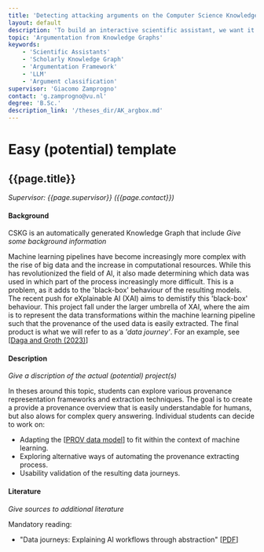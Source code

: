 ```yaml
---
title: 'Detecting attacking arguments on the Computer Science Knowledge Graphs (CSKG)'
layout: default
description: 'To build an interactive scientific assistant, we want it to be able to provide sensible argument to the user. To this aim, we plan to use an automatically generated KG to understand which related papers could provide contrasting informations '
topic: 'Argumentation from Knowledge Graphs' 
keywords: 
    - 'Scientific Assistants'
    - 'Scholarly Knowledge Graph'
    - 'Argumentation Framework'
    - 'LLM'
    - 'Argument classification'
supervisor: 'Giacomo Zamprogno'  
contact: 'g.zamprogno@vu.nl'
degree: 'B.Sc.'
description_link: '/theses_dir/AK_argbox.md'
---
```



# Easy (potential) template
<!-- The informtation below doesn´t need to be adjusted. It is automatically pulled from the frontmatter-->
## {{page.title}} 
*Supervisor: {{page.supervisor}} ({{page.contact}})*

#### Background

CSKG is an automatically generated Knowledge Graph that include
*Give some background information*

Machine learning pipelines have become increasingly more complex with the rise of big data and the increase in computational resources. While this has revolutionized the field of AI, it also made determining which data was used in which part of the process increasingly more difficult. This is a problem, as it adds to the 'black-box' behaviour of the resulting models. The recent push for eXplainable AI (XAI) aims to demistify this 'black-box' behaviour. This project fall under the larger umbrella of XAI, where the aim is to represent the data transformations within the machine learning pipeline such that the provenance of the used data is easily extracted. The final product is what we will refer to as a _'data journey'_. For an example, see [<a href='https://content.iospress.com/articles/semantic-web/sw233407'>Daga and Groth (2023)</a>]

#### Description
*Give a discription of the actual (potential) project(s)*

In theses around this topic, students can explore various provenance representation frameworks and extraction techniques. The goal is to create a provide a provenance overview that is easily understandable for humans, but also alows for complex query answering. Individual students can decide to work on:
- Adapting the [<a href="https://www.w3.org/TR/2013/NOTE-prov-overview-20130430/">PROV data model</a>] to fit within the context of machine learning.
- Exploring alternative ways of automating the provenance extracting process.
- Usability validation of the resulting data journeys.

#### Literature
*Give sources to additional literature*

Mandatory reading:
- "Data journeys: Explaining AI workflows through abstraction" [<a href="https://content.iospress.com/articles/semantic-web/sw233407">PDF</a>]